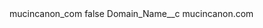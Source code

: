 <?xml version="1.0" encoding="UTF-8"?>
<CustomMetadata xmlns="http://soap.sforce.com/2006/04/metadata" xmlns:xsi="http://www.w3.org/2001/XMLSchema-instance" xmlns:xsd="http://www.w3.org/2001/XMLSchema">
    <label>mucincanon_com</label>
    <protected>false</protected>
    <values>
        <field>Domain_Name__c</field>
        <value xsi:type="xsd:string">mucincanon.com</value>
    </values>
</CustomMetadata>
